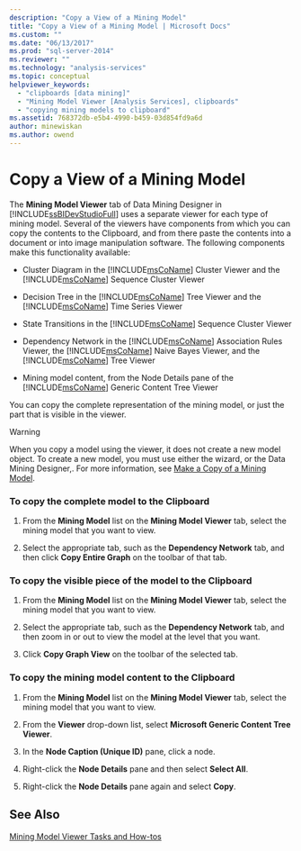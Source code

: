 ```yaml
---
description: "Copy a View of a Mining Model"
title: "Copy a View of a Mining Model | Microsoft Docs"
ms.custom: ""
ms.date: "06/13/2017"
ms.prod: "sql-server-2014"
ms.reviewer: ""
ms.technology: "analysis-services"
ms.topic: conceptual
helpviewer_keywords: 
  - "clipboards [data mining]"
  - "Mining Model Viewer [Analysis Services], clipboards"
  - "copying mining models to clipboard"
ms.assetid: 768372db-e5b4-4990-b459-03d854fd9a6d
author: minewiskan
ms.author: owend
---
```

# Copy a View of a Mining Model
  The **Mining Model Viewer** tab of Data Mining Designer in [!INCLUDE[ssBIDevStudioFull](../../includes/ssbidevstudiofull-md.md)] uses a separate viewer for each type of mining model. Several of the viewers have components from which you can copy the contents to the Clipboard, and from there paste the contents into a document or into image manipulation software. The following components make this functionality available:  
  
-   Cluster Diagram in the [!INCLUDE[msCoName](../../includes/msconame-md.md)] Cluster Viewer and the [!INCLUDE[msCoName](../../includes/msconame-md.md)] Sequence Cluster Viewer  
  
-   Decision Tree in the [!INCLUDE[msCoName](../../includes/msconame-md.md)] Tree Viewer and the [!INCLUDE[msCoName](../../includes/msconame-md.md)] Time Series Viewer  
  
-   State Transitions in the [!INCLUDE[msCoName](../../includes/msconame-md.md)] Sequence Cluster Viewer  
  
-   Dependency Network in the [!INCLUDE[msCoName](../../includes/msconame-md.md)] Association Rules Viewer, the [!INCLUDE[msCoName](../../includes/msconame-md.md)] Naive Bayes Viewer, and the [!INCLUDE[msCoName](../../includes/msconame-md.md)] Tree Viewer  
  
-   Mining model content, from the Node Details pane of the [!INCLUDE[msCoName](../../includes/msconame-md.md)] Generic Content Tree Viewer  
  
 You can copy the complete representation of the mining model, or just the part that is visible in the viewer.  
  
> [!WARNING]  
>  When you copy a model using the viewer, it does not create a new model object. To create a new model, you must use either the wizard, or the Data Mining Designer,. For more information, see [Make a Copy of a Mining Model](make-a-copy-of-a-mining-model.md).  
  
### To copy the complete model to the Clipboard  
  
1.  From the **Mining Model** list on the **Mining Model Viewer** tab, select the mining model that you want to view.  
  
2.  Select the appropriate tab, such as the **Dependency Network** tab, and then click **Copy Entire Graph** on the toolbar of that tab.  
  
### To copy the visible piece of the model to the Clipboard  
  
1.  From the **Mining Model** list on the **Mining Model Viewer** tab, select the mining model that you want to view.  
  
2.  Select the appropriate tab, such as the **Dependency Network** tab, and then zoom in or out to view the model at the level that you want.  
  
3.  Click **Copy Graph View** on the toolbar of the selected tab.  
  
### To copy the mining model content to the Clipboard  
  
1.  From the **Mining Model** list on the **Mining Model Viewer** tab, select the mining model that you want to view.  
  
2.  From the **Viewer** drop-down list, select **Microsoft Generic Content Tree Viewer**.  
  
3.  In the **Node Caption (Unique ID)** pane, click a node.  
  
4.  Right-click the **Node Details** pane and then select **Select All**.  
  
5.  Right-click the **Node Details** pane again and select **Copy**.  
  
## See Also  
 [Mining Model Viewer Tasks and How-tos](mining-model-viewer-tasks-and-how-tos.md)  
  
  
